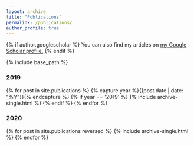 ```yaml
---
layout: archive
title: "Publications"
permalink: /publications/
author_profile: true
---
```


{% if author.googlescholar %}
  You can also find my articles on <u><a href="{{author.googlescholar}}">my Google Scholar profile</a>.</u>
{% endif %}

{% include base_path %}


### 2019

{% for post in site.publications %}
  {% capture year %}{{post.date | date: "%Y"}}{% endcapture %}
  {% if year == '2019' %}
    {% include archive-single.html %}
  {% endif %}
{% endfor %}


### 2020

{% for post in site.publications reversed %}
  {% include archive-single.html %}
{% endfor %}
